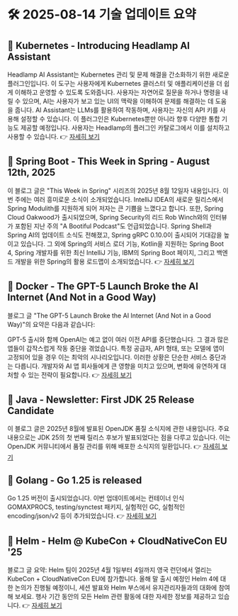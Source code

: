# 🛠️ 2025-08-14 기술 업데이트 요약

## 🔹 Kubernetes - Introducing Headlamp AI Assistant
Headlamp AI Assistant는 Kubernetes 관리 및 문제 해결을 간소화하기 위한 새로운 플러그인입니다. 이 도구는 사용자에게 Kubernetes 클러스터 및 애플리케이션을 더 쉽게 이해하고 운영할 수 있도록 도와줍니다. 사용자는 자연어로 질문을 하거나 명령을 내릴 수 있으며, AI는 사용자가 보고 있는 UI의 맥락을 이해하여 문제를 해결하는 데 도움을 줍니다. AI Assistant는 LLMs를 활용하여 작동하며, 사용자는 자신의 API 키를 사용해 설정할 수 있습니다. 이 플러그인은 Kubernetes뿐만 아니라 향후 다양한 통합 기능도 제공할 예정입니다. 사용자는 Headlamp의 플러그인 카탈로그에서 이를 설치하고 사용할 수 있습니다.
👉 [자세히 보기](https://kubernetes.io/blog/2025/08/07/introducing-headlamp-ai-assistant/)

## 🔹 Spring Boot - This Week in Spring - August 12th, 2025
이 블로그 글은 "This Week in Spring" 시리즈의 2025년 8월 12일자 내용입니다. 이번 주에는 여러 흥미로운 소식이 소개되었습니다. IntelliJ IDEA의 새로운 릴리스에서 Spring Modulith를 지원하게 되어 저자는 큰 기쁨을 느꼈다고 합니다. 또한, Spring Cloud Oakwood가 출시되었으며, Spring Security의 리드 Rob Winch와의 인터뷰가 포함된 지난 주의 "A Bootiful Podcast"도 언급되었습니다. Spring Shell과 Spring AI의 업데이트 소식도 전해졌고, Spring gRPC 0.10.0이 출시되어 기대감을 높이고 있습니다. 그 외에 Spring의 서비스 로더 기능, Kotlin을 지원하는 Spring Boot 4, Spring 개발자를 위한 최신 IntelliJ 기능, IBM의 Spring Boot 페이지, 그리고 백엔드 개발을 위한 Spring의 활용 로드맵이 소개되었습니다.
👉 [자세히 보기](https://spring.io/blog/2025/08/12/this-week-in-spring-august-12th-2025)

## 🔹 Docker - The GPT-5 Launch Broke the AI Internet (And Not in a Good Way)
블로그 글 "The GPT-5 Launch Broke the AI Internet (And Not in a Good Way)"의 요약은 다음과 같습니다:

GPT-5 출시와 함께 OpenAI는 예고 없이 여러 이전 API를 중단했습니다. 그 결과 많은 앱들이 갑작스럽게 작동 중단을 겪었습니다. 특정 공급자, API 형태, 또는 모델에 앱이 고정되어 있을 경우 이는 최악의 시나리오입니다. 이러한 상황은 단순한 서비스 중단과는 다릅니다. 개발자와 AI 앱 회사들에게 큰 영향을 미치고 있으며, 변화에 유연하게 대처할 수 있는 전략이 필요합니다.
👉 [자세히 보기](https://www.docker.com/blog/gpt5-api-deprecation-ai-app-failure/)

## 🔹 Java - Newsletter: First JDK 25 Release Candidate
이 블로그 글은 2025년 8월에 발표된 OpenJDK 품질 소식지에 관한 내용입니다. 주요 내용으로는 JDK 25의 첫 번째 릴리스 후보가 발표되었다는 점을 다루고 있습니다. 이는 OpenJDK 커뮤니티에서 품질 관리를 위해 배포한 소식지의 일환입니다.
👉 [자세히 보기](https://inside.java/2025/08/13/quality-heads-up/)

## 🔹 Golang - Go 1.25 is released
Go 1.25 버전이 출시되었습니다. 이번 업데이트에서는 컨테이너 인식 GOMAXPROCS, testing/synctest 패키지, 실험적인 GC, 실험적인 encoding/json/v2 등이 추가되었습니다.
👉 [자세히 보기](https://go.dev/blog/go1.25)

## 🔹 Helm - Helm @ KubeCon + CloudNativeCon EU '25
블로그 글 요약: Helm 팀이 2025년 4월 1일부터 4일까지 영국 런던에서 열리는 KubeCon + CloudNativeCon EU에 참가합니다. 올해 말 출시 예정인 Helm 4에 대한 논의가 진행될 예정이니, 세션 발표와 Helm 부스에서 유지관리자들과의 대화에 참여해 보세요. 행사 기간 동안의 모든 Helm 관련 활동에 대한 자세한 정보를 제공하고 있습니다.
👉 [자세히 보기](https://helm.sh/blog/helm-at-kubecon-eu-25/)

